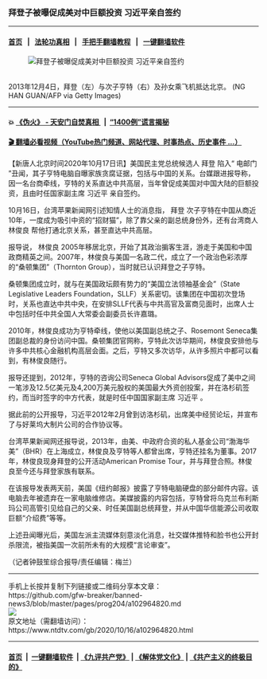 ### 拜登子被曝促成美对中巨额投资 习近平亲自签约
------------------------

#### [首页](https://github.com/gfw-breaker/banned-news3/blob/master/README.md) &nbsp;&nbsp;|&nbsp;&nbsp; [法轮功真相](https://github.com/begood0513/basic/blob/master/README.md)  &nbsp;&nbsp;|&nbsp;&nbsp; [手把手翻墙教程](https://github.com/gfw-breaker/guides/wiki)  &nbsp;&nbsp;|&nbsp;&nbsp; [一键翻墙软件](https://github.com/gfw-breaker/nogfw/blob/master/README.md)  



<div><div class="featured_image">
 <figure>
  <img alt="拜登子被曝促成美对中巨额投资 习近平亲自签约" src="https://i.ntdtv.com/assets/uploads/2020/10/GettyImages-453377437-800x450.jpg"/>
 </figure><br/>
 <span class="caption">
  2013年12月4日，拜登（左）与次子亨特（右）及孙女乘飞机抵达北京。 (NG HAN GUAN/AFP via Getty Images)
 </span>
</div>
</div><hr/>

#### 💥 [《伪火》 - 天安门自焚真相 ](http://158.247.195.190:10000/videos/blog/weihuo.html)&nbsp; |&nbsp; [“1400例”谎言揭秘  ](http://158.247.195.190:10000/videos/blog/jiexi1400.html)

#### [ 🎬  翻墙必看视频（YouTube热门频道、网站代理、时事热点、历史事件 ...）](https://github.com/gfw-breaker/links/blob/master/banned.md)

<div><div class="post_content" itemprop="articleBody">
 <p>
  【新唐人北京时间2020年10月17日讯】美国民主党总统候选人
  <ok href="https://www.ntdtv.com/gb/拜登.htm">
   拜登
  </ok>
  陷入“
  <ok href="https://www.ntdtv.com/gb/电邮门.htm">
   电邮门
  </ok>
  ”丑闻，其子亨特电脑自曝家族贪腐证据，包括与中国的关系。台媒跟进报导称，因一名台商牵线，亨特的关系直达中共高层，当年曾促成美国对中国大陆的巨额投资，且由时任国家副主席
  <ok href="https://www.ntdtv.com/gb/习近平.htm">
   习近平
  </ok>
  亲自签约。
 </p>
 <p>
  10月16日，台湾苹果新闻网引述知情人士的消息指，
  <ok href="https://www.ntdtv.com/gb/拜登.htm">
   拜登
  </ok>
  次子亨特在中国从商近10年，一度成为吸引中资的“招财猫”，除了靠父亲的副总统身份外，还有台湾商人
  <ok href="https://www.ntdtv.com/gb/林俊良.htm">
   林俊良
  </ok>
  帮他打通北京关系，甚至直达中共高层。
 </p>
 <p>
  报导说，
  <ok href="https://www.ntdtv.com/gb/林俊良.htm">
   林俊良
  </ok>
  2005年移居北京，开始了其政治掮客生涯，游走于美国和中国政商精英之间。2007年，林俊良与美国一名政二代，成立了一个政治色彩浓厚的“桑顿集团”（Thornton Group），当时就已认识拜登之子亨特。
 </p>
 <p>
  桑顿集团成立时，就与在美国政坛颇有势力的“美国立法领袖基金会”（State Legislative Leaders Foundation，SLLF）关系密切。该集团在中国初次登场时，关系也直达中共中央，在安排SLLF代表与中共高官及富商见面时，出席人士中包括时任中共全国人大常委会副委员长许嘉璐。
 </p>
 <p>
  2010年，林俊良成功为亨特牵线，使他以美国副总统之子、Rosemont Seneca集团副总裁的身份访问中国。桑顿集团官网称，亨特此次访华期间，林俊良安排他与许多中共核心金融机构高层会面。之后，亨特又多次访华，从许多照片中都可以看到，有林俊良随行。
 </p>
 <p>
  报导还提到，2012年，亨特的咨询公司Seneca Global Advisors促成了美中之间一笔涉及12.5亿美元及4,200万美元股权的美国最大外资创投案，并在洛杉矶签约，而当时签字的中方代表，就是时任中国国家副主席
  <ok href="https://www.ntdtv.com/gb/习近平.htm">
   习近平
  </ok>
  。
 </p>
 <p>
  据此前的公开报导，习近平2012年2月曾到访洛杉矶，出席美中经贸论坛，并宣布了与好莱坞大制片公司的合作协议等。
 </p>
 <p>
  台湾苹果新闻网还报导说，2013年，由美、中政府合资的私人基金公司“渤海华美”（BHR）在上海成立，林俊良及亨特等人都曾出席，亨特还挂名为董事。2017年，林俊良现身拜登的公开活动American Promise Tour，并与拜登合照。林俊良至今还与拜登家族有联系。
 </p>
 <p>
  在该报导发表两天前，美国《纽约邮报》披露了亨特电脑硬盘的部分邮件内容。该电脑去年被遗弃在一家电脑维修店。美媒披露的内容包括，亨特曾将乌克兰布利斯玛公司高管引见给自己的父亲、时任美国副总统拜登，并从中国华信能源公司收取巨额“介绍费”等等。
 </p>
 <p>
  上述丑闻曝光后，美国左派主流媒体刻意淡化消息，社交媒体推特和脸书也公开封杀限流，被指美国一次前所未有的大规模“言论审查”。
 </p>
 <p>
  （记者钟鼓笙综合报导/责任编辑：梅兰）
 </p>
 <div class="single_ad">
 </div>
</div>
</div>
<hr/>
手机上长按并复制下列链接或二维码分享本文章：<br/>
https://github.com/gfw-breaker/banned-news3/blob/master/pages/prog204/a102964820.md <br/>
<a href='https://github.com/gfw-breaker/banned-news3/blob/master/pages/prog204/a102964820.md'><img src='https://github.com/gfw-breaker/banned-news3/blob/master/pages/prog204/a102964820.md.png'/></a> <br/>
原文地址（需翻墙访问）：https://www.ntdtv.com/gb/2020/10/16/a102964820.html


------------------------
#### [首页](https://github.com/gfw-breaker/banned-news3/blob/master/README.md) &nbsp;|&nbsp; [一键翻墙软件](https://github.com/gfw-breaker/nogfw/blob/master/README.md) &nbsp;| [《九评共产党》](https://github.com/gfw-breaker/9ping.md/blob/master/README.md#九评之一评共产党是什么) | [《解体党文化》](https://github.com/gfw-breaker/jtdwh.md/blob/master/README.md) | [《共产主义的终极目的》](https://github.com/gfw-breaker/gczydzjmd.md/blob/master/README.md)


<img src='http://gfw-breaker.win/banned-news3/pages/prog204/a102964820.md' width='0px' height='0px'/>